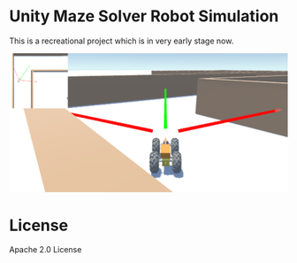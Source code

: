 # Unity Maze Solver Robot Simulation
This is a recreational project which is in very early stage now.

![Screenshot](Screenshot.png)

# License
Apache 2.0 License
